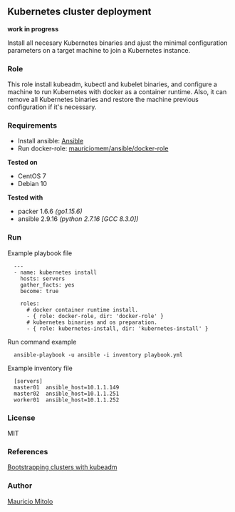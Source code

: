 ## Kubernetes cluster deployment

**work in progress**

Install all necesary Kubernetes binaries and ajust the minimal configuration parameters on a target machine to join a Kubernetes instance.

### Role

This role install kubeadm, kubectl and kubelet binaries, and configure a machine to run Kubernetes with docker as a container runtime. 
Also, it can remove all Kubernetes binaries and restore the machine previous configuration if it's necessary.

### Requirements

  - Install ansible: [Ansible](https://docs.ansible.com/ansible/latest/installation_guide/intro_installation.html)
  - Run docker-role: [mauriciomem/ansible/docker-role](https://github.com/mauriciomem/ansible/tree/main/docker-role)

**Tested on**
 - CentOS 7
 - Debian 10

**Tested with**
 - packer 1.6.6 _(go1.15.6)_
 - ansible 2.9.16 _(python 2.7.16 [GCC 8.3.0])_

### Run

Example playbook file

```
  ---
  - name: kubernetes install
    hosts: servers
    gather_facts: yes
    become: true

    roles:
      # docker container runtime install.
      - { role: docker-role, dir: 'docker-role' }
      # kubernetes binaries and os preparation.
      - { role: kubernetes-install, dir: 'kubernetes-install' }
```
Run command example

```
  ansible-playbook -u ansible -i inventory playbook.yml
```
Example inventory file

```
  [servers]
  master01  ansible_host=10.1.1.149
  master02  ansible_host=10.1.1.251
  worker01  ansible_host=10.1.1.252
```

### License

MIT

### References

[Bootstrapping clusters with kubeadm](https://kubernetes.io/docs/setup/production-environment/tools/kubeadm/)

### Author

[Mauricio Mitolo](https://github.com/mauriciomem)
